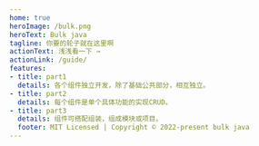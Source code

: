 ```yaml
---
home: true
heroImage: /bulk.png
heroText: Bulk java
tagline: 你要的轮子就在这里啊
actionText: 浅浅看一下 →
actionLink: /guide/
features:
- title: part1
  details: 各个组件独立开发，除了基础公共部分，相互独立。
- title: part2
  details: 每个组件是单个具体功能的实现CRUD。
- title: part3
  details: 组件可搭配组装，组成模块或项目。
  footer: MIT Licensed | Copyright © 2022-present bulk java
---
```

